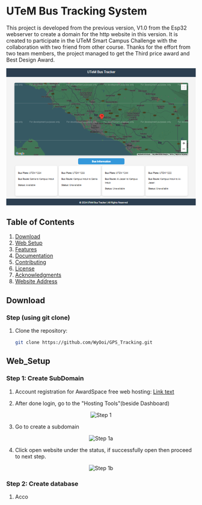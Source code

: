 # UTeM Bus Tracking System

This project is developed from the previous version, V1.0 from the Esp32 webserver to create a domain for the http website in this version. It is created to participate in the UTeM Smart Campus Challenge with the collaboration with two friend from other course. Thanks for the effort from two team members, the project managed to get the Third price award and Best Design Award.

<div align="center">
   <img src="PNG/web.png" alt="map">
</div>

## Table of Contents
1. [Download](#Download)
2. [Web Setup](#Web_Setup)
3. [Features](#features)
4. [Documentation](#documentation)
5. [Contributing](#contributing)
6. [License](#license)
7. [Acknowledgments](#acknowledgments)
8. [Website Address](#Website_address)

## Download

### Step (using git clone)
1. Clone the repository:
   ```bash
   git clone https://github.com/WyOoi/GPS_Tracking.git

## Web_Setup

### Step 1: Create SubDomain
1. Account registration for AwardSpace free web hosting:
[Link text](https://www.awardspace.com/)


2. After done login, go to the "Hosting Tools"(beside Dashboard)
<div align="center">
   <img src="PNG/Step1.png" alt="Step 1">
</div>

3. Go to create a subdomain
<div align="center">
   <img src="PNG/Step1a.png" alt="Step 1a">
</div>

4. Click open website under the status, if successfully open then proceed to next step.
<div align="center">
   <img src="PNG/step1b.png" alt="Step 1b">
</div>

### Step 2: Create database
1. Acco
